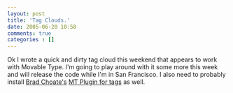 ```yaml
---
layout: post
title: 'Tag Clouds.'
date: 2005-06-20 10:58
comments: true
categories : []
---  
```


Ok I wrote a quick and dirty tag cloud this weekend that appears to work with Movable Type. I'm going to play around with it some more this week and will release the code while I'm in San Francisco. I also need to probably install <a href="http://www.bradchoate.com">Brad Choate's</a> <a href="http://www.sixapart.com/pronet/articles/brad_choate_on_.html">MT Plugin for tags</a> as well.

